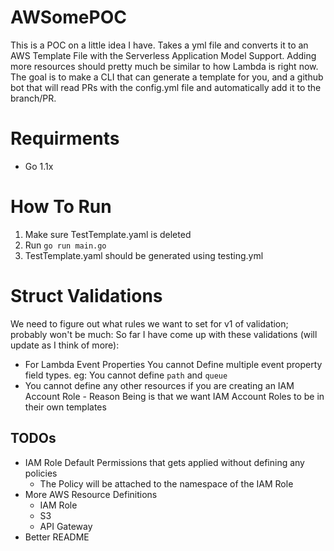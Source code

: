 # AWSomePOC
This is a POC on a little idea I have.
Takes a yml file and converts it to an AWS Template File with the Serverless Application Model Support.
Adding more resources should pretty much be similar to how Lambda is right now.
The goal is to make a CLI that can generate a template for you, and a github bot that will read PRs with the config.yml file and automatically add it to the branch/PR.

# Requirments
* Go 1.1x

# How To Run
1. Make sure TestTemplate.yaml is deleted
2. Run `go run main.go`
3. TestTemplate.yaml should be generated using testing.yml

# Struct Validations
We need to figure out what rules we want to set for v1 of validation; probably won't be much:
So far I have come up with these validations (will update as I think of more):
* For Lambda Event Properties You cannot Define multiple event property field types. eg: You cannot define `path` and `queue`
* You cannot define any other resources if you are creating an IAM Account Role - Reason Being is that we want IAM Account Roles to be in their own templates

## TODOs
* IAM Role Default Permissions that gets applied without defining any policies
  * The Policy will be attached to the namespace of the IAM Role
* More AWS Resource Definitions
  * IAM Role
  * S3
  * API Gateway
* Better README